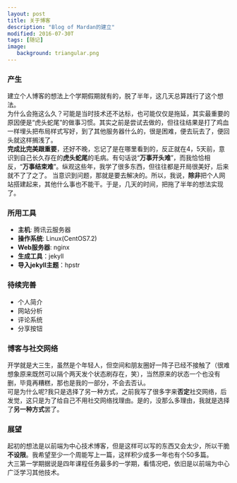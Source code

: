 ```yaml
---
layout: post
title: 关于博客
description: "Blog of Mardan的建立"
modified: 2016-07-30T
tags: [随记]
image:
   background: triangular.png
---
```

### 产生
建立个人博客的想法上个学期假期就有的，脱了半年，这几天总算践行了这个想法。  
为什么会拖这么久？可能是当时技术还不达标，也可能仅仅是拖延，其实最重要的原因便是“虎头蛇尾”的做事习惯。其实之前是尝试去做的，但往往结果是打了鸡血一样埋头把布局样式写好，到了其他服务器什么的，很是困难，便去玩去了，便回头就这样搁浅了。  
**完成比完美跟重要**，还好不晚，忘记了是在哪里看到的，反正就在4，5天前，意识到自己长久存在的**虎头蛇尾**的毛病。有句话说“**万事开头难**”，而我恰恰相反，“**万事结束难**”。纵观这些年，我学了很多东西，但往往都是开局很美好，后来就不了了之了。
当意识到问题，那就是要去解决的。所以，我说，**除非**把个人网站搭建起来，其他什么事也不能干。于是，几天的时间，把拖了半年的想法实现了。

### 所用工具
- **主机**: 腾讯云服务器
- **操作系统**: Linux(CentOS7.2)
- **Web服务器**: nginx
- **生成工具**：jekyll
- **导入jekyll主题**：hpstr

### 待续完善
- 个人简介
- 网站分析
- 评论系统
- 分享按钮

### 博客与社交网络
开学就是大三生，虽然是个年轻人，但空间和朋友圈好一阵子已经不接触了（很难想象原来既然可以隔个两天发个状态刷存在，笑），当然原来的状态一个也没有删，毕竟再糟糕，那也是我的一部分，不会去否认。  
可是为什么呢?我只是选择了另一种方式，之前我写了很多字来**否定**社交网络，后发觉，这只是为了给自己不用社交网络找理由。是的，没那么多理由，我就是选择了**另一种方式**罢了。

### 展望
起初的想法是以前端为中心技术博客，但是这样可以写的东西又会太少，所以干脆**不设限**。我希望至少一个周能写上一篇，这样积少成多一年也有个50多篇。  
大三第一学期据说是四年课程任务最多的一学期，看情况吧，依旧是以前端为中心广泛学习其他技术。